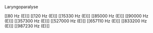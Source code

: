 Laryngoparalyse

[[80 Hz (E)]]
[[120 Hz (E)]]
[[15330 Hz (E)]]
[[85000 Hz (E)]]
[[90000 Hz (E)]]
[[357300 Hz (E)]]
[[527000 Hz (E)]]
[[657110 Hz (E)]]
[[833200 Hz (E)]]
[[987230 Hz (E)]]